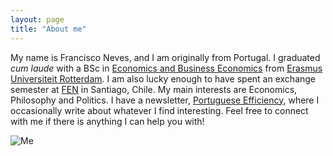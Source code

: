 ```yaml
---
layout: page
title: "About me"
---
```


  My name is Francisco Neves, and I am originally from Portugal. I graduated *cum laude* with a BSc in [Economics and Business Economics](https://www.eur.nl/en/bachelor/international-bachelor-economics-and-business-economics) from [Erasmus Universiteit Rotterdam](https://www.eur.nl/en). I am also lucky enough to have spent an exchange semester at [FEN](https://fen.uchile.cl/es) in Santiago, Chile. My main interests are Economics, Philosophy and Politics. I have a newsletter, [Portuguese Efficiency](https://fdscn.substack.com), where I occasionally write about whatever I find interesting. Feel free to connect with me if there is anything I can help you with!
  
![Me](https://fdscn.github.io/atacama.png)





